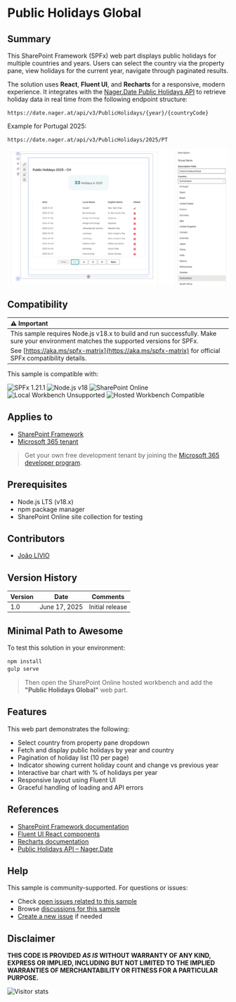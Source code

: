 # Public Holidays Global

## Summary

This SharePoint Framework (SPFx) web part displays public holidays for multiple countries and years. Users can select the country via the property pane, view holidays for the current year, navigate through paginated results.

The solution uses **React**, **Fluent UI**, and **Recharts** for a responsive, modern experience. It integrates with the [Nager.Date Public Holidays API](https://date.nager.at/) to retrieve holiday data in real time from the following endpoint structure:

```https
https://date.nager.at/api/v3/PublicHolidays/{year}/{countryCode}
```

Example for Portugal 2025:

```https
https://date.nager.at/api/v3/PublicHolidays/2025/PT
```

![Solution in Action](./assets/sample.png)

## Compatibility

| :warning: Important                                                                                                                   |
| :------------------------------------------------------------------------------------------------------------------------------------ |
| This sample requires Node.js v18.x to build and run successfully. Make sure your environment matches the supported versions for SPFx. |
| See [https://aka.ms/spfx-matrix](https://aka.ms/spfx-matrix) for official SPFx compatibility details.                                 |

This sample is compatible with:

![SPFx 1.21.1](https://img.shields.io/badge/SPFx-1.21.1-green.svg)
![Node.js v18](https://img.shields.io/badge/Node.js-v18-green.svg)
![SharePoint Online](https://img.shields.io/badge/SharePoint%20Online-Compatible-green.svg)
![Local Workbench Unsupported](https://img.shields.io/badge/Local%20Workbench-Unsupported-red.svg)
![Hosted Workbench Compatible](https://img.shields.io/badge/Hosted%20Workbench-Compatible-green.svg)

## Applies to

* [SharePoint Framework](https://aka.ms/spfx)
* [Microsoft 365 tenant](https://learn.microsoft.com/en-us/sharepoint/dev/spfx/set-up-your-developer-tenant)

> Get your own free development tenant by joining the [Microsoft 365 developer program](https://aka.ms/o365devprogram).

## Prerequisites

* Node.js LTS (v18.x)
* npm package manager
* SharePoint Online site collection for testing

## Contributors

* [João LIVIO](https://github.com/jtlivio)

## Version History

| Version | Date          | Comments        |
| ------- | ------------- | --------------- |
| 1.0     | June 17, 2025 | Initial release |

## Minimal Path to Awesome

To test this solution in your environment:

```bash
npm install
gulp serve
```

> Then open the SharePoint Online hosted workbench and add the **"Public Holidays Global"** web part.

## Features

This web part demonstrates the following:

* Select country from property pane dropdown
* Fetch and display public holidays by year and country
* Pagination of holiday list (10 per page)
* Indicator showing current holiday count and change vs previous year
* Interactive bar chart with % of holidays per year
* Responsive layout using Fluent UI
* Graceful handling of loading and API errors

## References

* [SharePoint Framework documentation](https://learn.microsoft.com/en-us/sharepoint/dev/spfx/set-up-your-developer-tenant)
* [Fluent UI React components](https://developer.microsoft.com/en-us/fluentui#/controls/web)
* [Recharts documentation](https://recharts.org/en-US/)
* [Public Holidays API – Nager.Date](https://date.nager.at/Api)

## Help

This sample is community-supported. For questions or issues:

* Check [open issues related to this sample](https://github.com/pnp/sp-dev-fx-webparts/issues?q=label%3A%22sample%3A%20react-public-holidays-global%22)
* Browse [discussions for this sample](https://github.com/pnp/sp-dev-fx-webparts/discussions?discussions_q=react-public-holidays-global)
* [Create a new issue](https://github.com/pnp/sp-dev-fx-webparts/issues/new) if needed

## Disclaimer

**THIS CODE IS PROVIDED *AS IS* WITHOUT WARRANTY OF ANY KIND, EXPRESS OR IMPLIED, INCLUDING BUT NOT LIMITED TO THE IMPLIED WARRANTIES OF MERCHANTABILITY OR FITNESS FOR A PARTICULAR PURPOSE.**

<img src="https://m365-visitor-stats.azurewebsites.net/sp-dev-fx-webparts/samples/react-public-holidays-global" alt="Visitor stats"/>
